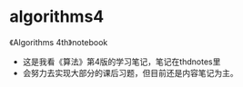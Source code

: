 # algorithms4
《Algorithms 4th》notebook
- 这是我看《算法》第4版的学习笔记，笔记在thdnotes里
- 会努力去实现大部分的课后习题，但目前还是内容笔记为主。
